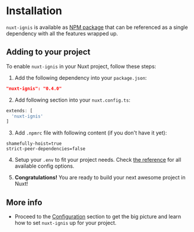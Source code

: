 # Installation

`nuxt-ignis` is available as [NPM package](https://www.npmjs.com/package/nuxt-ignis) that can be referenced as a single dependency with all the features wrapped up.

## Adding to your project

To enable `nuxt-ignis` in your Nuxt project, follow these steps:

1) Add the following dependency into your `package.json`:

```json [package.json]
"nuxt-ignis": "0.4.0"
```

2) Add following section into your `nuxt.config.ts`:

```ts [nuxt.config.ts]
extends: [
  'nuxt-ignis'
]
```

3) Add `.npmrc` file with following content (if you don't have it yet):

```[.npmrc]
shamefully-hoist=true
strict-peer-dependencies=false
```

4) Setup your `.env` to fit your project needs. Check [the reference](/2-5-full-reference.html) for all available config options.

5) **Congratulations!** You are ready to build your next awesome project in Nuxt!

## More info

- Proceed to the [Configuration](/2-1-configuration.html) section to get the big picture and learn how to set `nuxt-ignis` up for your project.
